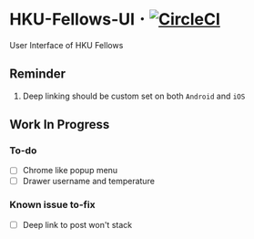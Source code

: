 # HKU-Fellows-UI 𐄁 [![CircleCI](https://circleci.com/gh/cedricpoon/HKU-Fellows-UI.svg?style=svg&circle-token=6906d9c71c73274b18d21eaa58b8ed232551473d)](https://circleci.com/gh/cedricpoon/HKU-Fellows-UI)
User Interface of HKU Fellows
## Reminder
1. Deep linking should be custom set on both `Android` and `iOS`
## Work In Progress
### To-do
- [ ] Chrome like popup menu
- [ ] Drawer username and temperature
### Known issue to-fix
- [ ] Deep link to post won't stack
